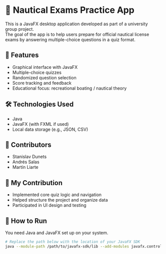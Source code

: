 # 🧭 Nautical Exams Practice App

This is a JavaFX desktop application developed as part of a university group project.  
The goal of the app is to help users prepare for official nautical license exams by answering multiple-choice questions in a quiz format.

## 🚀 Features

- Graphical interface with JavaFX
- Multiple-choice quizzes
- Randomized question selection
- Score tracking and feedback
- Educational focus: recreational boating / nautical theory

## 🛠️ Technologies Used

- Java
- JavaFX (with FXML if used)
- Local data storage (e.g., JSON, CSV)

## 👥 Contributors

- Stanislav Dunets 
- Andrés Salas
- Martín Liarte 

## 📌 My Contribution

- Implemented core quiz logic and navigation
- Helped structure the project and organize data
- Participated in UI design and testing

## 🧪 How to Run

You need Java and JavaFX set up on your system.

```bash
# Replace the path below with the location of your JavaFX SDK
java --module-path /path/to/javafx-sdk/lib --add-modules javafx.controls,javafx.fxml -jar NauticalApp.jar
